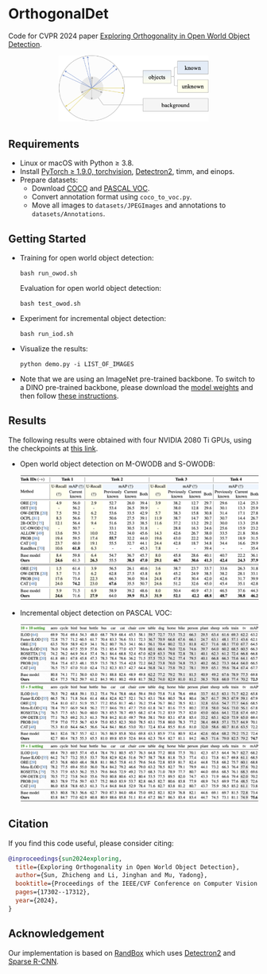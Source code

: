 # OrthogonalDet
Code for CVPR 2024 paper [Exploring Orthogonality in Open World Object Detection](https://openaccess.thecvf.com/content/CVPR2024/papers/Sun_Exploring_Orthogonality_in_Open_World_Object_Detection_CVPR_2024_paper.pdf).

<p align="center">
    <img src="assets/intro.png" alt="OrthogonalDet" width=60%>
</p>

## Requirements
- Linux or macOS with Python ≥ 3.8.
- Install [PyTorch ≥ 1.9.0, torchvision](https://pytorch.org/#install),
  [Detectron2](https://detectron2.readthedocs.io/en/latest/tutorials/install.html),
  timm, and einops.
- Prepare datasets:
  - Download [COCO](https://cocodataset.org/#download) and [PASCAL VOC](http://host.robots.ox.ac.uk/pascal/VOC/).
  - Convert annotation format using `coco_to_voc.py`.
  - Move all images to `datasets/JPEGImages` and annotations to `datasets/Annotations`.

## Getting Started
* Training for open world object detection:
  ```
  bash run_owod.sh
  ```
  Evaluation for open world object detection:
  ```
  bash test_owod.sh
  ```
* Experiment for incremental object detection:
  ```
  bash run_iod.sh
  ```
* Visualize the results:
  ```
  python demo.py -i LIST_OF_IMAGES
  ```
* Note that we are using an ImageNet pre-trained backbone. To switch to a DINO pre-trained backbone, please download the [model weights](https://dl.fbaipublicfiles.com/dino/dino_resnet50_pretrain/dino_resnet50_pretrain.pth) and then follow [these instructions](https://github.com/facebookresearch/detectron2/blob/main/tools/convert-torchvision-to-d2.py).

## Results
The following results were obtained with four NVIDIA 2080 Ti GPUs, using the checkpoints at [this link](https://drive.google.com/drive/folders/1XTTmjC_oVA2-J8l-bBdBo9nrQVq-lgKm).

* Open world object detection on M-OWODB and S-OWODB:
  
  ![owod](assets/owod.png)
  
* Incremental object detection on PASCAL VOC:
  
  ![iod](assets/iod.png)

## Citation

If you find this code useful, please consider citing:
```bibtex
@inproceedings{sun2024exploring,
  title={Exploring Orthogonality in Open World Object Detection},
  author={Sun, Zhicheng and Li, Jinghan and Mu, Yadong},
  booktitle={Proceedings of the IEEE/CVF Conference on Computer Vision and Pattern Recognition},
  pages={17302--17312},
  year={2024},
}
```

## Acknowledgement

Our implementation is based on [RandBox](https://github.com/scuwyh2000/RandBox) which uses [Detectron2](https://github.com/facebookresearch/detectron2) and [Sparse R-CNN](https://github.com/PeizeSun/SparseR-CNN).



